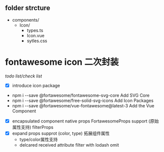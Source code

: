 
## folder strcture
- components/
  - Icon/
    - types.ts
    - Icon.vue
    - sytles.css

# fontawesome icon 二次封装
*todo list/check list*
- [x]  introduce icon package 
  - npm i --save @fortawesome/fontawesome-svg-core Add SVG Core
  - npm i --save @fortawesome/free-solid-svg-icons  Add Icon Packages
  - npm i --save @fortawesome/vue-fontawesome@latest-3 Add the Vue Component
- [x] encapsulated component native props FortawesomeProps support  (原始属性支持) filterProps
- [x] expand props supprot (color, type) 拓展组件属性
  - type/color属性支持
  - delcared received attribute filter with lodash omit

